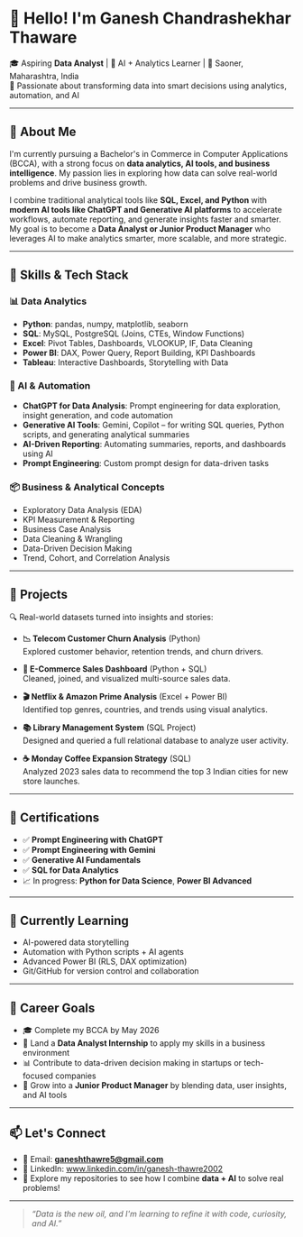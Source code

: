 # 👋 Hello! I'm Ganesh Chandrashekhar Thaware

🎓 Aspiring **Data Analyst** | 🤖 AI + Analytics Learner | 📍 Saoner, Maharashtra, India  
🧠 Passionate about transforming data into smart decisions using analytics, automation, and AI

---

## 🚀 About Me

I'm currently pursuing a Bachelor's in Commerce in Computer Applications (BCCA), with a strong focus on 
**data analytics, AI tools, and business intelligence**. My passion lies in exploring how data can solve real-world problems and drive business growth.

I combine traditional analytical tools like **SQL, Excel, and Python** with **modern AI tools like ChatGPT and Generative AI platforms** to accelerate workflows, 
automate reporting, and generate insights faster and smarter.
My goal is to become a **Data Analyst or Junior Product Manager** who leverages AI to make analytics smarter, more scalable, and more strategic.

---

## 🧠 Skills & Tech Stack

### 📊 Data Analytics
- **Python**: pandas, numpy, matplotlib, seaborn
- **SQL**: MySQL, PostgreSQL (Joins, CTEs, Window Functions)
- **Excel**: Pivot Tables, Dashboards, VLOOKUP, IF, Data Cleaning
- **Power BI**: DAX, Power Query, Report Building, KPI Dashboards
- **Tableau**: Interactive Dashboards, Storytelling with Data

### 🤖 AI & Automation
- **ChatGPT for Data Analysis**: Prompt engineering for data exploration, insight generation, and code automation
- **Generative AI Tools**: Gemini, Copilot – for writing SQL queries, Python scripts, and generating analytical summaries
- **AI-Driven Reporting**: Automating summaries, reports, and dashboards using AI
- **Prompt Engineering**: Custom prompt design for data-driven tasks

### 📦 Business & Analytical Concepts
- Exploratory Data Analysis (EDA)
- KPI Measurement & Reporting
- Business Case Analysis
- Data Cleaning & Wrangling
- Data-Driven Decision Making
- Trend, Cohort, and Correlation Analysis

---

## 💼 Projects

🔍 Real-world datasets turned into insights and stories:

- **📉 Telecom Customer Churn Analysis** (Python)  
  Explored customer behavior, retention trends, and churn drivers.

- **🛒 E-Commerce Sales Dashboard** (Python + SQL)  
  Cleaned, joined, and visualized multi-source sales data.

- **🎬 Netflix & Amazon Prime Analysis** (Excel + Power BI)  
  Identified top genres, countries, and trends using visual analytics.

- **📚 Library Management System** (SQL Project)  
  Designed and queried a full relational database to analyze user activity.

- **☕ Monday Coffee Expansion Strategy** (SQL)  
  Analyzed 2023 sales data to recommend the top 3 Indian cities for new store launches.

---

## 📜 Certifications

- ✅ **Prompt Engineering with ChatGPT**
- ✅ **Prompt Engineering with Gemini**
- ✅ **Generative AI Fundamentals**
- ✅ **SQL for Data Analytics**
- 📈 In progress: **Python for Data Science**, **Power BI Advanced**

---

## 🌱 Currently Learning

- AI-powered data storytelling
- Automation with Python scripts + AI agents
- Advanced Power BI (RLS, DAX optimization)
- Git/GitHub for version control and collaboration

---

## 🎯 Career Goals

- 🎓 Complete my BCCA by May 2026
- 💼 Land a **Data Analyst Internship** to apply my skills in a business environment
- 📊 Contribute to data-driven decision making in startups or tech-focused companies
- 🚀 Grow into a **Junior Product Manager** by blending data, user insights, and AI tools

---

## 📫 Let's Connect

- 📧 Email: **ganeshthawre5@gmail.com**
- 💼 LinkedIn: www.linkedin.com/in/ganesh-thawre2002
- 📁 Explore my repositories to see how I combine **data + AI** to solve real problems!

---

> _“Data is the new oil, and I'm learning to refine it with code, curiosity, and AI.”_


<!---
ganeshthawre2002/ganeshthawre2002 is a ✨ special ✨ repository because its `README.md` (this file) appears on your GitHub profile.
You can click the Preview link to take a look at your changes.
--->
